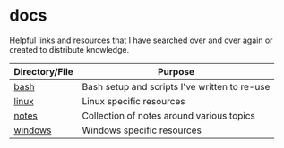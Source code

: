 # docs

Helpful links and resources that I have searched over and over again or created to distribute knowledge.

| Directory/File | Purpose |
| --- | --- |
| [bash](./bash) | Bash setup and scripts I've written to re-use |
| [linux](./linux) | Linux specific resources |
| [notes](./notes) | Collection of notes around various topics |
| [windows](./windows) | Windows specific resources |